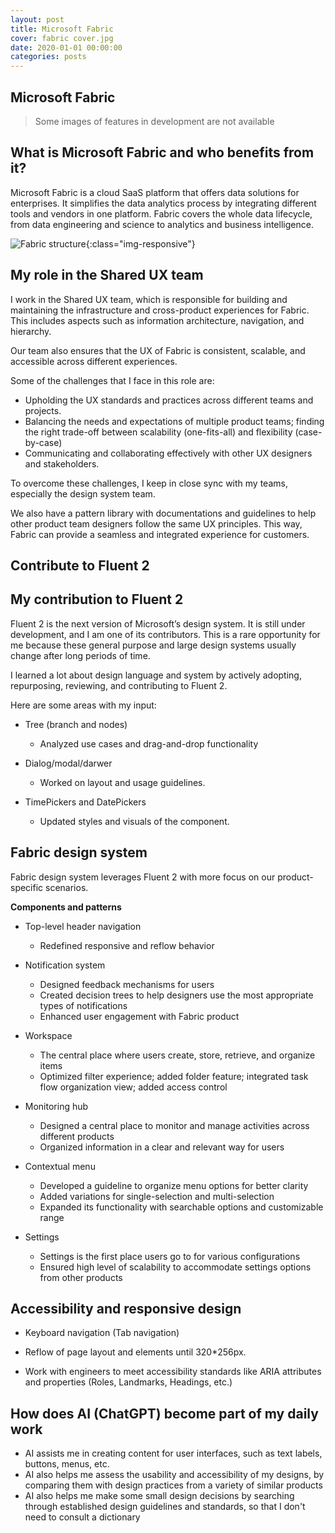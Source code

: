 ```yaml
---
layout: post
title: Microsoft Fabric
cover: fabric cover.jpg
date: 2020-01-01 00:00:00
categories: posts
---
```


## Microsoft Fabric

>Some images of features in development are not available

<!--- 
 You can right-click "Open Image in New Tab" to view images details)
-->

## What is Microsoft Fabric and who benefits from it?

Microsoft Fabric is a cloud SaaS platform that offers data solutions for enterprises. It simplifies the data analytics process by integrating different tools and vendors in one platform. Fabric covers the whole data lifecycle, from data engineering and science to analytics and business intelligence.

![Fabric structure]({{site.baseurl}}/assets/fabric/whatsfabric.jpg){:class="img-responsive"}


## My role in the Shared UX team

I work in the Shared UX team, which is responsible for building and maintaining the infrastructure and cross-product experiences for Fabric. This includes aspects such as information architecture, navigation, and hierarchy. 

Our team also ensures that the UX of Fabric is consistent, scalable, and accessible across different experiences. 

Some of the challenges that I face in this role are:
- Upholding the UX standards and practices across different teams and projects.
- Balancing the needs and expectations of multiple product teams; finding the right trade-off between scalability (one-fits-all) and flexibility (case-by-case)
- Communicating and collaborating effectively with other UX designers and stakeholders.

To overcome these challenges, I keep in close sync with my teams, especially the design system team. 

We also have a pattern library with documentations and guidelines to help other product team designers follow the same UX principles. This way, Fabric can provide a seamless and integrated experience for customers.


##  Contribute to Fluent 2

## My contribution to Fluent 2

Fluent 2 is the next version of Microsoft’s design system. It is still under development, and I am one of its contributors. This is a rare opportunity for me because these general purpose and large design systems usually change after long periods of time. 

I learned a lot about design language and system by actively adopting, repurposing, reviewing, and contributing to Fluent 2.

Here are some areas with my input:

- Tree (branch and nodes)

  - Analyzed use cases and drag-and-drop functionality

<!--- 
Use case: File explorer

![File explorer (with Tree component)]({{site.baseurl}}/assets/fabric/explorer.png){:class="img-responsive"}


Layout and hierarchy 

![Tree node indentation]({{site.baseurl}}/assets/fabric/tree.png){:class="img-responsive"}

Drag and drop interaction

1. Drag a node to a new position of the tree in the same level. 
1. Drag a node to a new location of the tree in a different level.
1. Drag a node into a container node. 
1. Drag a node to a new location outside of tree
1. Cancel drag.
1. Drag a node from outside and drop in the tree
1. Show disabled drop position (meaning this a certain area of the tree is not editable)

![Tree node drag and drop]({{site.baseurl}}/assets/fabric/treedrag.png){:class="img-responsive"}

-->


- Dialog/modal/darwer

  - Worked on layout and usage guidelines.

- TimePickers and DatePickers

  - Updated styles and visuals of the component.


## Fabric design system

Fabric design system leverages Fluent 2 with more focus on our product-specific scenarios. 

**Components and patterns**

- Top-level header navigation 
  - Redefined responsive and reflow behavior

- Notification system
  - Designed feedback mechanisms for users
  - Created decision trees to help designers use the most appropriate types of notifications
  - Enhanced user engagement with Fabric product

- Workspace
  - The central place where users create, store, retrieve, and organize items
  - Optimized filter experience; added folder feature; integrated task flow organization view; added access control

- Monitoring hub
  - Designed a central place to monitor and manage activities across different products
  - Organized information in a clear and relevant way for users

- Contextual menu 
  - Developed a guideline to organize menu options for better clarity
  - Added variations for single-selection and multi-selection
  - Expanded its functionality with searchable options and customizable range

- Settings
  - Settings is the first place users go to for various configurations
  - Ensured high level of scalability to accommodate settings options from other products



## Accessibility and responsive design

- Keyboard navigation (Tab navigation)

- Reflow of page layout and elements until 320*256px. 

- Work with engineers to meet accessibility standards like ARIA attributes and properties (Roles, Landmarks, Headings, etc.)

## How does AI (ChatGPT) become part of my daily work
- AI assists me in creating content for user interfaces, such as text labels, buttons, menus, etc.
- AI also helps me assess the usability and accessibility of my designs, by comparing them with design practices from a variety of similar products
- AI also helps me make some small design decisions by searching through established design guidelines and standards, so that I don't need to consult a dictionary